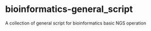 # bioinformatics-general_script
A collection of general script for bioinformatics basic NGS operation
